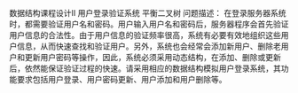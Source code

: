 数据结构课程设计Ⅱ
用户登录验证系统
平衡二叉树
问题描述：
在登录服务器系统时，都需要验证用户名和密码。用户输入用户名和密码后，服务器程序会首先验证用户信息的合法性。由于用户信息的验证频率很高，系统有必要有效地组织这些用户信息，从而快速查找和验证用户。另外，系统也会经常会添加新用户、删除老用户和更新用户密码等操作，因此，系统必须采用动态结构，在添加、删除或更新后，依然能保证验证过程的快速。请采用相应的数据结构模拟用户登录系统，其功能要求包括用户登录、用户密码更新、用户添加和用户删除等。
